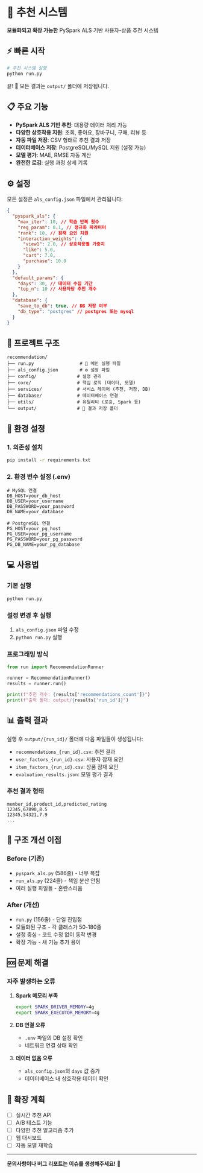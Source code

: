 # 🚀 추천 시스템

**모듈화되고 확장 가능한** PySpark ALS 기반 사용자-상품 추천 시스템

## ⚡ 빠른 시작

```bash
# 추천 시스템 실행
python run.py
```

끝! 🎉 모든 결과는 `output/` 폴더에 저장됩니다.

## 📋 주요 기능

- **PySpark ALS 기반 추천**: 대용량 데이터 처리 가능
- **다양한 상호작용 지원**: 조회, 좋아요, 장바구니, 구매, 리뷰 등
- **자동 파일 저장**: CSV 형태로 추천 결과 저장
- **데이터베이스 저장**: PostgreSQL/MySQL 지원 (설정 가능)
- **모델 평가**: MAE, RMSE 자동 계산
- **완전한 로깅**: 실행 과정 상세 기록

## ⚙️ 설정

모든 설정은 `als_config.json` 파일에서 관리됩니다:

```json
{
  "pyspark_als": {
    "max_iter": 10, // 학습 반복 횟수
    "reg_param": 0.1, // 정규화 파라미터
    "rank": 10, // 잠재 요인 차원
    "interaction_weights": {
      "view1": 2.0, // 상호작용별 가중치
      "like": 5.0,
      "cart": 7.0,
      "purchase": 10.0
    }
  },
  "default_params": {
    "days": 30, // 데이터 수집 기간
    "top_n": 10 // 사용자당 추천 개수
  },
  "database": {
    "save_to_db": true, // DB 저장 여부
    "db_type": "postgres" // postgres 또는 mysql
  }
}
```

## 📁 프로젝트 구조

```
recommendation/
├── run.py                 # 🌟 메인 실행 파일
├── als_config.json        # ⚙️ 설정 파일
├── config/               # 설정 관리
├── core/                 # 핵심 로직 (데이터, 모델)
├── services/             # 서비스 레이어 (추천, 저장, DB)
├── database/             # 데이터베이스 연결
├── utils/                # 유틸리티 (로깅, Spark 등)
└── output/               # 📂 결과 저장 폴더
```

## 🔧 환경 설정

### 1. 의존성 설치

```bash
pip install -r requirements.txt
```

### 2. 환경 변수 설정 (.env)

```env
# MySQL 연결
DB_HOST=your_db_host
DB_USER=your_username
DB_PASSWORD=your_password
DB_NAME=your_database

# PostgreSQL 연결
PG_HOST=your_pg_host
PG_USER=your_pg_username
PG_PASSWORD=your_pg_password
PG_DB_NAME=your_pg_database
```

## 💻 사용법

### 기본 실행

```bash
python run.py
```

### 설정 변경 후 실행

1. `als_config.json` 파일 수정
2. `python run.py` 실행

### 프로그래밍 방식

```python
from run import RecommendationRunner

runner = RecommendationRunner()
results = runner.run()

print(f"추천 개수: {results['recommendations_count']}")
print(f"출력 폴더: output/{results['run_id']}")
```

## 📊 출력 결과

실행 후 `output/{run_id}/` 폴더에 다음 파일들이 생성됩니다:

- `recommendations_{run_id}.csv`: 추천 결과
- `user_factors_{run_id}.csv`: 사용자 잠재 요인
- `item_factors_{run_id}.csv`: 상품 잠재 요인
- `evaluation_results.json`: 모델 평가 결과

### 추천 결과 형태

```csv
member_id,product_id,predicted_rating
12345,67890,8.5
12345,54321,7.9
...
```

## 🎯 구조 개선 이점

### Before (기존)

- `pyspark_als.py` (586줄) - 너무 복잡
- `run_als.py` (224줄) - 책임 분산 안됨
- 여러 실행 파일들 - 혼란스러움

### After (개선)

- `run.py` (156줄) - 단일 진입점
- 모듈화된 구조 - 각 클래스가 50-180줄
- 설정 중심 - 코드 수정 없이 동작 변경
- 확장 가능 - 새 기능 추가 용이

## 🆘 문제 해결

### 자주 발생하는 오류

1. **Spark 메모리 부족**

   ```bash
   export SPARK_DRIVER_MEMORY=4g
   export SPARK_EXECUTOR_MEMORY=4g
   ```

2. **DB 연결 오류**

   - `.env` 파일의 DB 설정 확인
   - 네트워크 연결 상태 확인

3. **데이터 없음 오류**
   - `als_config.json`의 `days` 값 증가
   - 데이터베이스 내 상호작용 데이터 확인

## 🔮 확장 계획

- [ ] 실시간 추천 API
- [ ] A/B 테스트 기능
- [ ] 다양한 추천 알고리즘 추가
- [ ] 웹 대시보드
- [ ] 자동 모델 재학습

---

**문의사항이나 버그 리포트는 이슈를 생성해주세요!** 🐛
